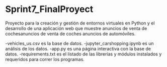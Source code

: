 # Sprint7_FinalProyect
Proyecto para la creación y gestión de entornos virtuales en Python y el desarrollo de una aplicación web que muestre anuncios de venta de cochesanuncios de venta de coches anuncios de automóviles.

-vehicles_us.csv es la base de datos. 
-jupyter_carshopping.ipynb es un análisis de los datos.
-app.py es una página interactiva con la base de datos. 
-requirements.txt es el listado de las librerías y módulos instalados y requeridos para correr los programas.

